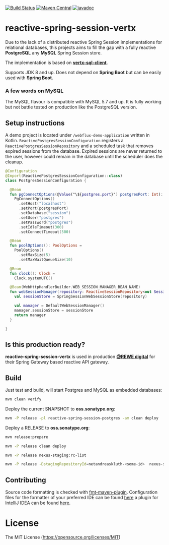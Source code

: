 [![Build Status](https://app.travis-ci.com/AndreasKl/reactive-spring-session-vertx.svg?branch=master)](https://app.travis-ci.com/AndreasKl/reactive-spring-session-vertx)
[![Maven Central](https://img.shields.io/maven-central/v/net.andreaskluth/reactive-spring-session-postgres.svg?label=Maven%20Central)](https://search.maven.org/search?q=g:%22net.andreaskluth%22%20AND%20a:%22reactive-spring-session-postgres%22)
[![javadoc](https://javadoc.io/badge2/net.andreaskluth/reactive-spring-session-core/javadoc.svg)](https://javadoc.io/doc/net.andreaskluth/reactive-spring-session-core) 
# reactive-spring-session-vertx

Due to the lack of a distributed reactive Spring Session implementations for relational databases,
this projects aims to fill the gap with a fully reactive **PostgreSQL** any **MySQL** Spring Session store.

The implementation is based on **[vertx-sql-client](https://github.com/eclipse-vertx/vertx-sql-client)**.

Supports JDK 8 and up. Does not depend on **Spring Boot** but can be easily used with **Spring Boot**.

### A few words on MySQL
The MySQL flavour is compatible with MySQL 5.7 and up. It is fully working but not battle tested on production like the PostgreSQL version.

## Setup instructions
A demo project is located under `/webflux-demo-application` written in Kotlin.
`ReactivePostgresSessionConfiguration` registers a `ReactivePostgresSessionRepository` 
and a scheduled task that removes expired sessions from the database. Expired sessions
are never returned to the user, however could remain in the database until the scheduler
does the cleanup.

```kotlin
@Configuration
@Import(ReactivePostgresSessionConfiguration::class)
class PostgresSessionConfiguration {

  @Bean
  fun pgConnectOptions(@Value("\${postgres.port}") postgresPort: Int): PgConnectOptions =
    PgConnectOptions()
      .setHost("localhost")
      .setPort(postgresPort)
      .setDatabase("session")
      .setUser("postgres")
      .setPassword("postgres")
      .setIdleTimeout(300)
      .setConnectTimeout(500)

  @Bean
  fun poolOptions(): PoolOptions =
    PoolOptions()
      .setMaxSize(5)
      .setMaxWaitQueueSize(10)

  @Bean
  fun clock(): Clock =
    Clock.systemUTC()

  @Bean(WebHttpHandlerBuilder.WEB_SESSION_MANAGER_BEAN_NAME)
  fun webSessionManager(repository: ReactiveSessionRepository<out Session>): WebSessionManager {
    val sessionStore = SpringSessionWebSessionStore(repository)

    val manager = DefaultWebSessionManager()
    manager.sessionStore = sessionStore
    return manager
  }

}
```

## Is this production ready?
**reactive-spring-session-vertx** is used in production **[@REWE digital](https://www.rewe-digital.com/)** for their Spring Gateway based reactive API gateway.

## Build

Just test and build, will start Postgres and MySQL as embedded databases:
```bash
mvn clean verify
```

Deploy the current SNAPSHOT to **oss.sonatype.org**:
```bash
mvn -P release -pl reactive-spring-session-postgres -am clean deploy
```

Deploy a RELEASE to **oss.sonatype.org**:
```bash
mvn release:prepare

mvn -P release clean deploy

mvn -P release nexus-staging:rc-list

mvn -P release -DstagingRepositoryId=netandreaskluth-<some-id>  nexus-staging:release
```

## Contributing
Source code formatting is checked with [fmt-maven-plugin](https://github.com/coveooss/fmt-maven-plugin). Configuration files for the formatter of your preferred IDE can be found [here](https://github.com/google/styleguide) a plugin for IntelliJ IDEA can be found [here](https://plugins.jetbrains.com/plugin/8527-google-java-format).

# License 
The MIT License (https://opensource.org/licenses/MIT)

